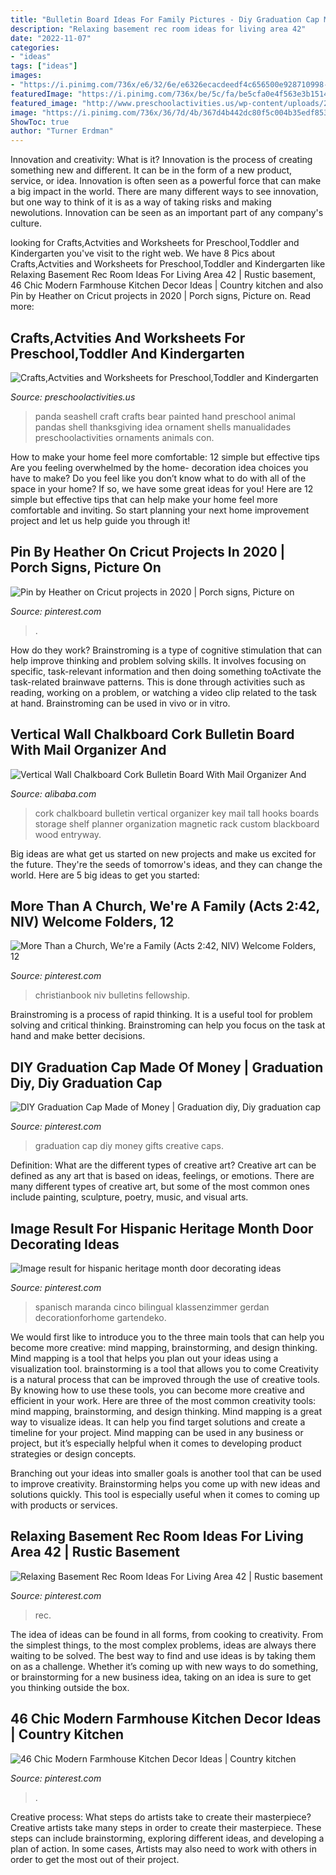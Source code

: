 ```yaml
---
title: "Bulletin Board Ideas For Family Pictures - Diy Graduation Cap Made Of Money"
description: "Relaxing basement rec room ideas for living area 42"
date: "2022-11-07"
categories:
- "ideas"
tags: ["ideas"]
images:
- "https://i.pinimg.com/736x/e6/32/6e/e6326ecacdeedf4c656500e928710998--travel-party-graduation-caps.jpg"
featuredImage: "https://i.pinimg.com/736x/be/5c/fa/be5cfa0e4f563e3b1514321064589249.jpg"
featured_image: "http://www.preschoolactivities.us/wp-content/uploads/2015/04/seashell-panda-craft.jpg"
image: "https://i.pinimg.com/736x/36/7d/4b/367d4b442dc80f5c004b35edf853d762.jpg"
ShowToc: true
author: "Turner Erdman"
---
```



Innovation and creativity: What is it?
Innovation is the process of creating something new and different. It can be in the form of a new product, service, or idea. Innovation is often seen as a powerful force that can make a big impact in the world. There are many different ways to see innovation, but one way to think of it is as a way of taking risks and making newolutions. Innovation can be seen as an important part of any company's culture.

	

		
looking for Crafts,Actvities and Worksheets for Preschool,Toddler and Kindergarten you've visit to the right web. We have 8 Pics about Crafts,Actvities and Worksheets for Preschool,Toddler and Kindergarten like Relaxing Basement Rec Room Ideas For Living Area 42 | Rustic basement, 46 Chic Modern Farmhouse Kitchen Decor Ideas | Country kitchen and also Pin by Heather on Cricut projects in 2020 | Porch signs, Picture on. Read more:
		
    
## Crafts,Actvities And Worksheets For Preschool,Toddler And Kindergarten

<img loading=lazy src="http://www.preschoolactivities.us/wp-content/uploads/2015/04/seashell-panda-craft.jpg" onerror="this.onerror=null;this.src='https://tse1.mm.bing.net/th?id=OIP.AKwz3yN-c-cmJJ65typuBwHaJ4&amp;pid=15.1';" alt="Crafts,Actvities and Worksheets for Preschool,Toddler and Kindergarten">

_Source: preschoolactivities.us_

>panda seashell craft crafts bear painted hand preschool animal pandas shell thanksgiving idea ornament shells manualidades preschoolactivities ornaments animals con. 

	

How to make your home feel more comfortable: 12 simple but effective tips
Are you feeling overwhelmed by the home- decoration idea choices you have to make? Do you feel like you don’t know what to do with all of the space in your home? If so, we have some great ideas for you! Here are 12 simple but effective tips that can help make your home feel more comfortable and inviting. So start planning your next home improvement project and let us help guide you through it!

    
## Pin By Heather On Cricut Projects In 2020 | Porch Signs, Picture On

<img loading=lazy src="https://i.pinimg.com/736x/be/5c/fa/be5cfa0e4f563e3b1514321064589249.jpg" onerror="this.onerror=null;this.src='https://tse3.mm.bing.net/th?id=OIP.Pu6YcKnIUEo1xbEcgoJzdwHaJ4&amp;pid=15.1';" alt="Pin by Heather on Cricut projects in 2020 | Porch signs, Picture on">

_Source: pinterest.com_

>. 

	

How do they work?
Brainstroming is a type of cognitive stimulation that can help improve thinking and problem solving skills. It involves focusing on specific, task-relevant information and then doing something toActivate the task-related brainwave patterns. This is done through activities such as reading, working on a problem, or watching a video clip related to the task at hand. Brainstroming can be used in vivo or in vitro.

    
## Vertical Wall Chalkboard Cork Bulletin Board With Mail Organizer And

<img loading=lazy src="https://sc01.alicdn.com/kf/HTB1jKCwKFXXXXXfXXXXq6xXFXXXl/200196489/HTB1jKCwKFXXXXXfXXXXq6xXFXXXl.jpg" onerror="this.onerror=null;this.src='https://tse3.mm.bing.net/th?id=OIP.s94x7nxtKE__CaLwDza3YAHaLG&amp;pid=15.1';" alt="Vertical Wall Chalkboard Cork Bulletin Board With Mail Organizer And">

_Source: alibaba.com_

>cork chalkboard bulletin vertical organizer key mail tall hooks boards storage shelf planner organization magnetic rack custom blackboard wood entryway. 

	

Big ideas are what get us started on new projects and make us excited for the future. They're the seeds of tomorrow's ideas, and they can change the world. Here are 5 big ideas to get you started: 

    
## More Than A Church, We&#039;re A Family (Acts 2:42, NIV) Welcome Folders, 12

<img loading=lazy src="https://i.pinimg.com/736x/47/2e/23/472e237ad03f037701a941aaf1e03a91--folders-church.jpg" onerror="this.onerror=null;this.src='https://tse4.mm.bing.net/th?id=OIP.Nkj8rNoy5RdDx0cIhlBVRQAAAA&amp;pid=15.1';" alt="More Than a Church, We&#039;re a Family (Acts 2:42, NIV) Welcome Folders, 12">

_Source: pinterest.com_

>christianbook niv bulletins fellowship. 

	

Brainstroming is a process of rapid thinking. It is a useful tool for problem solving and critical thinking. Brainstroming can help you focus on the task at hand and make better decisions.

    
## DIY Graduation Cap Made Of Money | Graduation Diy, Diy Graduation Cap

<img loading=lazy src="https://i.pinimg.com/736x/e6/32/6e/e6326ecacdeedf4c656500e928710998--travel-party-graduation-caps.jpg" onerror="this.onerror=null;this.src='https://tse4.mm.bing.net/th?id=OIP.eMUTlclIboOxBhvsHu97EQDMEy&amp;pid=15.1';" alt="DIY Graduation Cap Made of Money | Graduation diy, Diy graduation cap">

_Source: pinterest.com_

>graduation cap diy money gifts creative caps. 

	

Definition: What are the different types of creative art?
Creative art can be defined as any art that is based on ideas, feelings, or emotions. There are many different types of creative art, but some of the most common ones include painting, sculpture, poetry, music, and visual arts.

    
## Image Result For Hispanic Heritage Month Door Decorating Ideas

<img loading=lazy src="https://i.pinimg.com/736x/71/30/30/7130300ed0c6f76240766f75abce7acb.jpg" onerror="this.onerror=null;this.src='https://tse3.mm.bing.net/th?id=OIP.nd7Ptha6rCxMnMRW4-8JzgHaNd&amp;pid=15.1';" alt="Image result for hispanic heritage month door decorating ideas">

_Source: pinterest.com_

>spanisch maranda cinco bilingual klassenzimmer gerdan decorationforhome gartendeko. 

	

We would first like to introduce you to the three main tools that can help you become more creative: mind mapping, brainstorming, and design thinking. Mind mapping is a tool that helps you plan out your ideas using a visualization tool. brainstorming is a tool that allows you to come
Creativity is a natural process that can be improved through the use of creative tools. By knowing how to use these tools, you can become more creative and efficient in your work. Here are three of the most common creativity tools: mind mapping, brainstorming, and design thinking.
Mind mapping is a great way to visualize ideas. It can help you find target solutions and create a timeline for your project. Mind mapping can be used in any business or project, but it’s especially helpful when it comes to developing product strategies or design concepts.

Branching out your ideas into smaller goals is another tool that can be used to improve creativity. Brainstorming helps you come up with new ideas and solutions quickly. This tool is especially useful when it comes to coming up with products or services.

    
## Relaxing Basement Rec Room Ideas For Living Area 42 | Rustic Basement

<img loading=lazy src="https://i.pinimg.com/736x/b3/5f/18/b35f1870e595a2e47ecf8c73d1220768.jpg" onerror="this.onerror=null;this.src='https://tse1.mm.bing.net/th?id=OIP.8UNMNtgH9ySlGPpGwQr9ngHaE8&amp;pid=15.1';" alt="Relaxing Basement Rec Room Ideas For Living Area 42 | Rustic basement">

_Source: pinterest.com_

>rec. 

	

The idea of ideas can be found in all forms, from cooking to creativity. From the simplest things, to the most complex problems, ideas are always there waiting to be solved. The best way to find and use ideas is by taking them on as a challenge. Whether it’s coming up with new ways to do something, or brainstorming for a new business idea, taking on an idea is sure to get you thinking outside the box.

    
## 46 Chic Modern Farmhouse Kitchen Decor Ideas | Country Kitchen

<img loading=lazy src="https://i.pinimg.com/736x/36/7d/4b/367d4b442dc80f5c004b35edf853d762.jpg" onerror="this.onerror=null;this.src='https://tse4.mm.bing.net/th?id=OIP.dlBLsRxJ7BO7rucYTwHfCgHaLc&amp;pid=15.1';" alt="46 Chic Modern Farmhouse Kitchen Decor Ideas | Country kitchen">

_Source: pinterest.com_

>. 

	

Creative process: What steps do artists take to create their masterpiece?
Creative artists take many steps in order to create their masterpiece. These steps can include brainstorming, exploring different ideas, and developing a plan of action. In some cases, Artists may also need to work with others in order to get the most out of their project.

